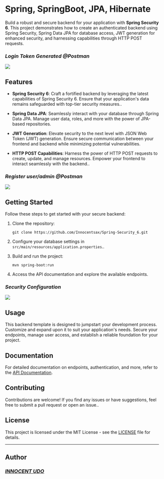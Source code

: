 # Spring, SpringBoot, JPA, Hibernate

Build a robust and secure backend for your application with **Spring Security 6**. This project demonstrates how to create an authenticated backend using Spring Security, Spring Data JPA for database access, JWT generation for enhanced security, and harnessing capabilities through HTTP POST requests.

### ___Login Token Generated @Postman___
<img src="https://github.com/Innocentsax/Spring-Security_6/blob/main/Postman%20test%20Login.png">

## Features

- **Spring Security 6**: Craft a fortified backend by leveraging the latest capabilities of Spring Security 6. Ensure that your application's data remains safeguarded with top-tier security measures..

- **Spring Data JPA**: Seamlessly interact with your database through Spring Data JPA. Manage user data, roles, and more with the power of JPA-based repositories.

- **JWT Generation**: Elevate security to the next level with JSON Web Token (JWT) generation. Ensure secure communication between your frontend and backend while minimizing potential vulnerabilities.

- **HTTP POST Capabilities**: Harness the power of HTTP POST requests to create, update, and manage resources. Empower your frontend to interact seamlessly with the backend..

### ___Register user/admin @Postman___
<img src="https://github.com/Innocentsax/Spring-Security_6/blob/main/Postman%20test%20register.png">

## Getting Started

Follow these steps to get started with your secure backend:

1. Clone the repository:
   ```
   git clone https://github.com/Innocentsax/Spring-Security_6.git
   ```

2. Configure your database settings in `src/main/resources/application.properties`..

3. Build and run the project:
   ```
   mvn spring-boot:run
   ```

4. Access the API documentation and explore the available endpoints.

### ___Security Configuration___
<img src="https://github.com/Innocentsax/Spring-Security_6/blob/main/Security%20config%20view.png">

## Usage

This backend template is designed to jumpstart your development process. Customize and expand upon it to suit your application's needs. Secure your endpoints, manage user access, and establish a reliable foundation for your project.

## Documentation

For detailed documentation on endpoints, authentication, and more, refer to the [API Documentation](api-docs.md).

## Contributing

Contributions are welcome! If you find any issues or have suggestions, feel free to submit a pull request or open an issue..

## License

This project is licensed under the MIT License - see the [LICENSE](LICENSE) file for details.

---

## Author
### ___[INNOCENT UDO](https://github.com/Innocentsax)___

